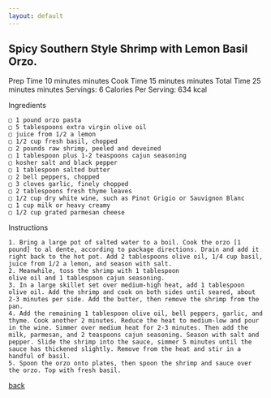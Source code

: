 ```yaml
---
layout: default
---
```


##  Spicy Southern Style Shrimp with Lemon Basil Orzo.

Prep Time 10 minutes minutes
Cook Time 15 minutes minutes
Total Time 25 minutes minutes
Servings: 6
Calories Per Serving: 634 kcal


Ingredients

    ▢ 1 pound orzo pasta
    ▢ 5 tablespoons extra virgin olive oil
    ▢ juice from 1/2 a lemon
    ▢ 1/2 cup fresh basil, chopped
    ▢ 2 pounds raw shrimp, peeled and deveined
    ▢ 1 tablespoon plus 1-2 teaspoons cajun seasoning
    ▢ kosher salt and black pepper
    ▢ 1 tablespoon salted butter
    ▢ 2 bell peppers, chopped
    ▢ 3 cloves garlic, finely chopped
    ▢ 2 tablespoons fresh thyme leaves
    ▢ 1/2 cup dry white wine, such as Pinot Grigio or Sauvignon Blanc
    ▢ 1 cup milk or heavy creamy
    ▢ 1/2 cup grated parmesan cheese


Instructions

    1. Bring a large pot of salted water to a boil. Cook the orzo [1 pound] to al dente, according to package directions. Drain and add it right back to the hot pot. Add 2 tablespoons olive oil, 1/4 cup basil, juice from 1/2 a lemon, and season with salt.
    2. Meanwhile, toss the shrimp with 1 tablespoon
    olive oil and 1 tablespoon cajun seasoning.
    3. In a large skillet set over medium-high heat, add 1 tablespoon olive oil. Add the shrimp and cook on both sides until seared, about 2-3 minutes per side. Add the butter, then remove the shrimp from the pan. 
    4. Add the remaining 1 tablespoon olive oil, bell peppers, garlic, and thyme. Cook another 2 minutes. Reduce the heat to medium-low and pour in the wine. Simmer over medium heat for 2-3 minutes. Then add the milk, parmesan, and 2 teaspoons cajun seasoning. Season with salt and pepper. Slide the shrimp into the sauce, simmer 5 minutes until the sauce has thickened slightly. Remove from the heat and stir in a handful of basil.
    5. Spoon the orzo onto plates, then spoon the shrimp and sauce over the orzo. Top with fresh basil.



[back](./)
